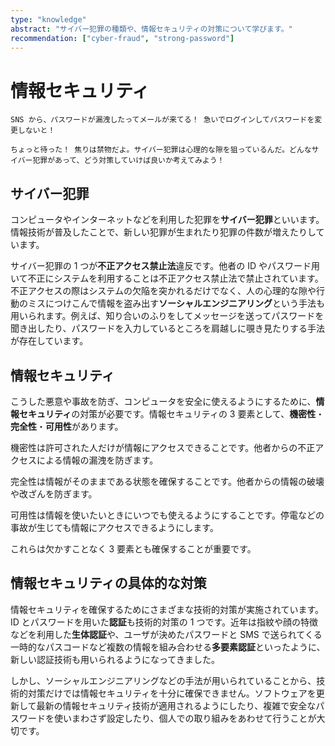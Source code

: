 ```yaml
---
type: "knowledge"
abstract: "サイバー犯罪の種類や、情報セキュリティの対策について学びます。"
recommendation: ["cyber-fraud", "strong-password"]
---
```


# 情報セキュリティ

```:dialog:left:student1:panic
SNS から、パスワードが漏洩したってメールが来てる！ 急いでログインしてパスワードを変更しないと！
```

```:dialog:right:teacher1:normal
ちょっと待った！ 焦りは禁物だよ。サイバー犯罪は心理的な隙を狙っているんだ。どんなサイバー犯罪があって、どう対策していけば良いか考えてみよう！
```

## サイバー犯罪

コンピュータやインターネットなどを利用した犯罪を**サイバー犯罪**といいます。情報技術が普及したことで、新しい犯罪が生まれたり犯罪の件数が増えたりしています。

サイバー犯罪の 1 つが**不正アクセス禁止法**違反です。他者の ID やパスワード用いて不正にシステムを利用することは不正アクセス禁止法で禁止されています。不正アクセスの際はシステムの欠陥を突かれるだけでなく、人の心理的な隙や行動のミスにつけこんで情報を盗み出す**ソーシャルエンジニアリング**という手法も用いられます。例えば、知り合いのふりをしてメッセージを送ってパスワードを聞き出したり、パスワードを入力しているところを肩越しに覗き見たりする手法が存在しています。

## 情報セキュリティ

こうした悪意や事故を防ぎ、コンピュータを安全に使えるようにするために、**情報セキュリティ**の対策が必要です。情報セキュリティの 3 要素として、**機密性**・**完全性**・**可用性**があります。

機密性は許可された人だけが情報にアクセスできることです。他者からの不正アクセスによる情報の漏洩を防ぎます。

完全性は情報がそのままである状態を確保することです。他者からの情報の破壊や改ざんを防ぎます。

可用性は情報を使いたいときにいつでも使えるようにすることです。停電などの事故が生じても情報にアクセスできるようにします。

これらは欠かすことなく 3 要素とも確保することが重要です。

## 情報セキュリティの具体的な対策

情報セキュリティを確保するためにさまざまな技術的対策が実施されています。ID とパスワードを用いた**認証**も技術的対策の 1 つです。近年は指紋や顔の特徴などを利用した**生体認証**や、ユーザが決めたパスワードと SMS で送られてくる一時的なパスコードなど複数の情報を組み合わせる**多要素認証**といったように、新しい認証技術も用いられるようになってきました。

しかし、ソーシャルエンジニアリングなどの手法が用いられていることから、技術的対策だけでは情報セキュリティを十分に確保できません。ソフトウェアを更新して最新の情報セキュリティ技術が適用されるようにしたり、複雑で安全なパスワードを使いまわさず設定したり、個人での取り組みをあわせて行うことが大切です。
